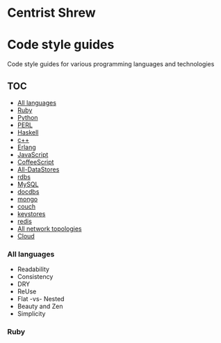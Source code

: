 # Centrist Shrew
# Code style guides
Code style guides for various programming languages and technologies

## TOC

* [All languages](#all-languages)
* [Ruby](#ruby)
* [Python](#python)
* [PERL](#perl)
* [Haskell](#haskell)
* [c++](#c++)
* [Erlang](#erlang)
* [JavaScript](#js)
* [CoffeeScript](#coffeescript)
* [All-DataStores](#all-data-stores)
* [rdbs](#rdbs)
* [MySQL](#mysql)
* [docdbs](#docdbs)
* [mongo](#mongo)
* [couch](#couch)
* [keystores](#keystores)
* [redis](#redis)
* [All network topologies](#all-network-topologies)
* [Cloud](#cloud)

<a name="all-languages"></a>
### All languages
* Readability
* Consistency
* DRY
* ReUse
* Flat -vs- Nested
* Beauty and Zen
* Simplicity

<a name="ruby"></a>
### Ruby
